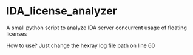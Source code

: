 # IDA_license_analyzer
A small python script to analyze IDA server concurrent usage of floating licenses

How to use? Just change the hexray log file path on line 60
